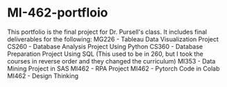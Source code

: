 # MI-462-portfloio
This portfolio is the final project for Dr. Pursell's class. It includes final deliverables for the following:
MG226 - Tableau Data Visualization Project
CS260 - Database Analysis Project Using Python 
CS360 - Database Preparation Project Using SQL (This used to be in 260, but I took the courses in reverse order and they changed the curriculum)
MI353 - Data Mining Project in SAS
MI462 - RPA Project
MI462 - Pytorch Code in Colab
MI462 - Design Thinking
